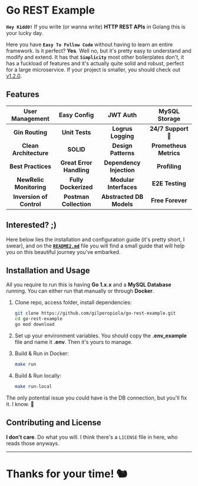 # Go REST Example

**`Hey Kidd0!`** If you write (or wanna write) **HTTP REST APIs** in Golang this is your lucky day. 

Here you have **`Easy To Follow Code`** without having to learn an entire framework. Is it perfect? **Yes**. Well no, but it's pretty easy to understand and modify and extend. It has that **`Simplicity`** most other boilerplates don't, it has a fuckload of features and it's actually quite solid and robust, perfect for a large microservice. If your project is smaller, you should check out [v1.2.0](https://github.com/gilperopiola/go-rest-example/releases/tag/v1.2.0). 

## Features

|User Management|Easy Config|JWT Auth|MySQL Storage
|:-------------:|:-------------:|:-------------:|:-------------:|
|**Gin Routing**|**Unit Tests**|**Logrus Logging**|**24/7 Support 🤥**|
|**Clean Architecture**|**SOLID**|**Design Patterns**|**Prometheus Metrics**|
|**Best Practices**|**Great Error Handling**|**Dependency Injection**|**Profiling**|
|**NewRelic Monitoring**|**Fully Dockerized**|**Modular Interfaces**|**E2E Testing**|
|**Inversion of Control**|**Postman Collection**|**Abstracted DB Models**|**Free Forever**|

## Interested? ;)

Here below lies the installation and configuration guide (it's pretty short, I swear), and on the [**`README2.md`**](https://github.com/gilperopiola/go-rest-example/blob/master/README2.md) file you will find a small guide that will help you on this beautiful journey you've embarked.

## Installation and Usage

All you require to run this is having **Go 1.x.x** and a **MySQL Database** running. You can either run that manually or through **Docker**.

1. Clone repo, access folder, install dependencies:
   ```bash
   git clone https://github.com/gilperopiola/go-rest-example.git
   cd go-rest-example
   go mod download
   ```

2. Set up your environment variables. You should copy the **.env_example** file and name it **.env**. Then it's yours to manage.

3. Build & Run in Docker:
   ```bash
   make run
   ```

4. Build & Run locally:
   ```bash
   make run-local
   ```

The only potential issue you could have is the DB connection, but you'll fix it. I know. 🌈

## Contributing and License

**I don't care**. Do what you will. I think there's a `LICENSE` file in here, who reads those anyways.

---

# Thanks for your time! 🐿️
